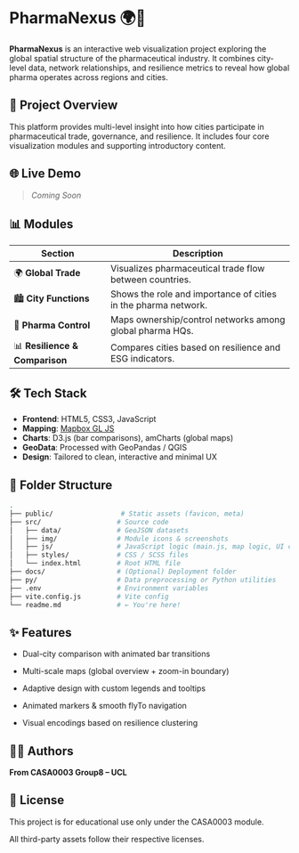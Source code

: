 # PharmaNexus 🌍💊

**PharmaNexus** is an interactive web visualization project exploring the global spatial structure of the pharmaceutical industry. It combines city-level data, network relationships, and resilience metrics to reveal how global pharma operates across regions and cities.


## 🧠 Project Overview

This platform provides multi-level insight into how cities participate in pharmaceutical trade, governance, and resilience. It includes four core visualization modules and supporting introductory content.


## 🌐 Live Demo

> _Coming Soon_ 


## 📊 Modules

| Section                     | Description                                               |
|----------------------------|-----------------------------------------------------------|
| 🌍 **Global Trade**         | Visualizes pharmaceutical trade flow between countries.   |
| 🏙️ **City Functions**       | Shows the role and importance of cities in the pharma network. |
| 🧬 **Pharma Control**       | Maps ownership/control networks among global pharma HQs.  |
| 📊 **Resilience & Comparison** | Compares cities based on resilience and ESG indicators.     |


## 🛠️ Tech Stack

- **Frontend**: HTML5, CSS3, JavaScript
- **Mapping**: [Mapbox GL JS](https://docs.mapbox.com/mapbox-gl-js/)
- **Charts**: D3.js (bar comparisons), amCharts (global maps)
- **GeoData**: Processed with GeoPandas / QGIS
- **Design**: Tailored to clean, interactive and minimal UX


## 📁 Folder Structure

```bash
.
├── public/                 # Static assets (favicon, meta)
├── src/                   # Source code
│   ├── data/              # GeoJSON datasets
│   ├── img/               # Module icons & screenshots
│   ├── js/                # JavaScript logic (main.js, map logic, UI control)
│   ├── styles/            # CSS / SCSS files
│   └── index.html         # Root HTML file
├── docs/                  # (Optional) Deployment folder
├── py/                    # Data preprocessing or Python utilities
├── .env                   # Environment variables
├── vite.config.js         # Vite config
└── readme.md              # ← You're here!
```

## ✨ Features
- Dual-city comparison with animated bar transitions

- Multi-scale maps (global overview + zoom-in boundary)

- Adaptive design with custom legends and tooltips

- Animated markers & smooth flyTo navigation

- Visual encodings based on resilience clustering

## 👩‍🎓 Authors

**From CASA0003 Group8 – UCL**

## 📜 License
This project is for educational use only under the CASA0003 module.

All third-party assets follow their respective licenses.